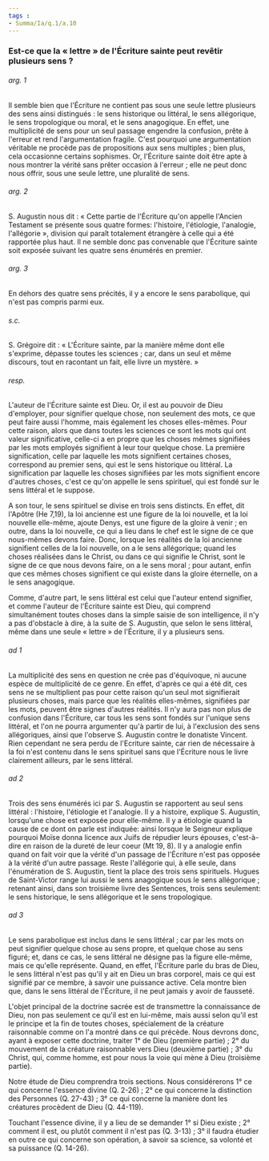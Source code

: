 ```yaml
---
tags : 
- Summa/Ia/q.1/a.10
---
```


### Est-ce que la « lettre » de l'Écriture sainte peut revêtir plusieurs sens ?

###### arg. 1
Il semble bien que l'Écriture ne contient pas sous une seule lettre plusieurs des sens ainsi distingués : le sens historique ou littéral, le sens allégorique, le sens tropologique ou moral, et le sens anagogique. En effet, une multiplicité de sens pour un seul passage engendre la confusion, prête à l'erreur et rend l'argumentation fragile. C'est pourquoi une argumentation véritable ne procède pas de propositions aux sens multiples ; bien plus, cela occasionne certains sophismes. Or, l'Écriture sainte doit être apte à nous montrer la vérité sans prêter occasion à l'erreur ; elle ne peut donc nous offrir, sous une seule lettre, une pluralité de sens. 

###### arg. 2
S. Augustin nous dit : « Cette partie de l'Écriture qu'on appelle l'Ancien Testament se présente sous quatre formes: l'histoire, l'étiologie, l'analogie, l'allégorie », division qui paraît totalement étrangère à celle qui a été rapportée plus haut. Il ne semble donc pas convenable que l'Écriture sainte soit exposée suivant les quatre sens énumérés en premier. 

###### arg. 3
En dehors des quatre sens précités, il y a encore le sens parabolique, qui n'est pas compris parmi eux. 

###### s.c.
S. Grégoire dit : « L'Écriture sainte, par la manière même dont elle s'exprime, dépasse toutes les sciences ; car, dans un seul et même discours, tout en racontant un fait, elle livre un mystère. » 

###### resp.
L'auteur de l'Écriture sainte est Dieu. Or, il est au pouvoir de Dieu d'employer, pour signifier quelque chose, non seulement des mots, ce que peut faire aussi l'homme, mais également les choses elles-mêmes. Pour cette raison, alors que dans toutes les sciences ce sont les mots qui ont valeur significative, celle-ci a en propre que les choses mêmes signifiées par les mots employés signifient à leur tour quelque chose. La première signification, celle par laquelle les mots signifient certaines choses, correspond au premier sens, qui est le sens historique ou littéral. La signification par laquelle les choses signifiées par les mots signifient encore d'autres choses, c'est ce qu'on appelle le sens spirituel, qui est fondé sur le sens littéral et le suppose. 

A son tour, le sens spirituel se divise en trois sens distincts. En effet, dit l'Apôtre (He 7,19), la loi ancienne est une figure de la loi nouvelle, et la loi nouvelle elle-même, ajoute Denys, est une figure de la gloire à venir ; en outre, dans la loi nouvelle, ce qui a lieu dans le chef est le signe de ce que nous-mêmes devons faire. Donc, lorsque les réalités de la loi ancienne signifient celles de la loi nouvelle, on a le sens allégorique; quand les choses réalisées dans le Christ, ou dans ce qui signifie le Christ, sont le signe de ce que nous devons faire, on a le sens moral ; pour autant, enfin que ces mêmes choses signifient ce qui existe dans la gloire éternelle, on a le sens anagogique. 

Comme, d'autre part, le sens littéral est celui que l'auteur entend signifier, et comme l'auteur de l'Écriture sainte est Dieu, qui comprend simultanément toutes choses dans la simple saisie de son intelligence, il n'y a pas d'obstacle à dire, à la suite de S. Augustin, que selon le sens littéral, même dans une seule « lettre » de l'Écriture, il y a plusieurs sens. 

###### ad 1
La multiplicité des sens en question ne crée pas d'équivoque, ni aucune espèce de multiplicité de ce genre. En effet, d'après ce qui a été dit, ces sens ne se multiplient pas pour cette raison qu'un seul mot signifierait plusieurs choses, mais parce que les réalités elles-mêmes, signifiées par les mots, peuvent être signes d'autres réalités. Il n'y aura pas non plus de confusion dans l'Écriture, car tous les sens sont fondés sur l'unique sens littéral, et l'on ne pourra argumenter qu'à partir de lui, à l'exclusion des sens allégoriques, ainsi que l'observe S. Augustin contre le donatiste Vincent. Rien cependant ne sera perdu de l'Ecriture sainte, car rien de nécessaire à la foi n'est contenu dans le sens spirituel sans que l'Écriture nous le livre clairement ailleurs, par le sens littéral. 

###### ad 2
Trois des sens énumérés ici par S. Augustin se rapportent au seul sens littéral : l'histoire, l'étiologie et l'analogie. Il y a histoire, explique S. Augustin, lorsqu'une chose est exposée pour elle-même. Il y a étiologie quand la cause de ce dont on parle est indiquée: ainsi lorsque le Seigneur explique pourquoi Moïse donna licence aux Juifs de répudier leurs épouses, c'est-à-dire en raison de la dureté de leur coeur (Mt 19, 8). Il y a analogie enfin quand on fait voir que la vérité d'un passage de l'Écriture n'est pas opposée à la vérité d'un autre passage. Reste l'allégorie qui, à elle seule, dans l'énumération de S. Augustin, tient la place des trois sens spirituels. Hugues de Saint-Victor range lui aussi le sens anagogique sous le sens allégorique ; retenant ainsi, dans son troisième livre des Sentences, trois sens seulement: le sens historique, le sens allégorique et le sens tropologique. 

###### ad 3
Le sens parabolique est inclus dans le sens littéral ; car par les mots on peut signifier quelque chose au sens propre, et quelque chose au sens figuré; et, dans ce cas, le sens littéral ne désigne pas la figure elle-même, mais ce qu'elle représente. Quand, en effet, l'Écriture parle du bras de Dieu, le sens littéral n'est pas qu'il y ait en Dieu un bras corporel, mais ce qui est signifié par ce membre, à savoir une puissance active. Cela montre bien que, dans le sens littéral de l'Écriture, il ne peut jamais y avoir de fausseté. 

L'objet principal de la doctrine sacrée est de transmettre la connaissance de Dieu, non pas seulement ce qu'il est en lui-même, mais aussi selon qu'il est le principe et la fin de toutes choses, spécialement de la créature raisonnable comme on l'a montré dans ce qui précède. Nous devrons donc, ayant à exposer cette doctrine, traiter 1° de Dieu (première partie) ; 2° du mouvement de la créature raisonnable vers Dieu (deuxième partie) ; 3° du Christ, qui, comme homme, est pour nous la voie qui mène à Dieu (troisième partie). 

Notre étude de Dieu comprendra trois sections. Nous considérerons 1° ce qui concerne l'essence divine (Q. 2-26) ; 2° ce qui concerne la distinction des Personnes (Q. 27-43) ; 3° ce qui concerne la manière dont les créatures procèdent de Dieu (Q. 44-119). 

Touchant l'essence divine, il y a lieu de se demander 1° si Dieu existe ; 2° comment il est, ou plutôt comment il n'est pas (Q. 3-13) ; 3° il faudra étudier en outre ce qui concerne son opération, à savoir sa science, sa volonté et sa puissance (Q. 14-26). 



